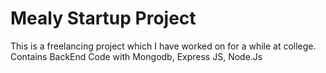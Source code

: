 # Mealy Startup Project
This is a freelancing project which I have worked on for a while at college.
Contains BackEnd Code with Mongodb, Express JS, Node.Js 
